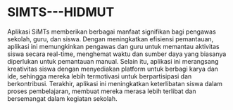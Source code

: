 # SIMTS---HIDMUT
Aplikasi SiMTs memberikan berbagai manfaat signifikan bagi pengawas sekolah, guru, dan siswa. Dengan meningkatkan efisiensi pemantauan, aplikasi ini memungkinkan pengawas dan guru untuk memantau aktivitas siswa secara real-time, menghemat waktu dan sumber daya yang biasanya diperlukan untuk pemantauan manual. Selain itu, aplikasi ini merangsang kreativitas siswa dengan menyediakan platform untuk berbagi karya dan ide, sehingga mereka lebih termotivasi untuk berpartisipasi dan berkontribusi. Terakhir, aplikasi ini meningkatkan keterlibatan siswa dalam proses pembelajaran, membuat mereka merasa lebih terlibat dan bersemangat dalam kegiatan sekolah.
